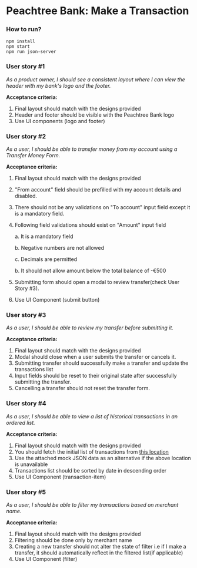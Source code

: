 # Peachtree Bank: Make a Transaction

### How to run?
```
npm install
npm start
npm run json-server
```

### User story #1

_As a product owner, I should see a consistent layout where I can view the header with my bank's logo and the footer._

__Acceptance criteria:__

1. Final layout should match with the designs provided
2. Header and footer should be visible with the Peachtree Bank logo
3. Use UI components (logo and footer)

### User story #2

_As a user, I should be able to transfer money from my account using a Transfer Money Form._

__Acceptance criteria:__

1. Final layout should match with the designs provided
2. "From account" field should be prefilled with my account details and disabled.
3. There should not be any validations on "To account" input field except it is a mandatory field.
4. Following field validations should exist on "Amount" input field

   a. It is a mandatory field

   b. Negative numbers are not allowed

   c. Decimals are permitted

   b. It should not allow amount below the total balance of -€500

5. Submitting form should open a modal to review transfer(check User Story #3).
6. Use UI Component (submit button)

### User story #3

_As a user, I should be able to review my transfer before submitting it._

__Acceptance criteria:__

1. Final layout should match with the designs provided
2. Modal should close when a user submits the transfer or cancels it.
3. Submitting transfer should successfully make a transfer and update the transactions list
4. Input fields should be reset to their original state after successfully submitting the transfer.
5. Cancelling a transfer should not reset the transfer form.

### User story #4

_As a user, I should be able to view a list of historical transactions in an ordered list._

__Acceptance criteria:__

1. Final layout should match with the designs provided
2. You should fetch the initial list of transactions from [this location](https://r9vdzv10vd.execute-api.eu-central-1.amazonaws.com/dev/transactions)
3. Use the attached mock JSON data as an alternative if the above location is unavailable
4. Transactions list should be sorted by date in descending order
5. Use UI Component (transaction-item)

### User story #5

_As a user, I should be able to filter my transactions based on merchant name._

__Acceptance criteria:__

1. Final layout should match with the designs provided
2. Filtering should be done only by merchant name
3. Creating a new transfer should not alter the state of filter i.e if I make a transfer, it should automatically reflect in the filtered list(if applicable)
4. Use UI Component (filter)
